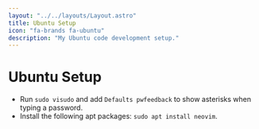 ```yaml
---
layout: "../../layouts/Layout.astro"
title: Ubuntu Setup
icon: "fa-brands fa-ubuntu"
description: "My Ubuntu code development setup."
---
```


# Ubuntu Setup

-   Run `sudo visudo` and add `Defaults pwfeedback` to show asterisks when typing a password.
-   Install the following apt packages: `sudo apt install neovim`.
